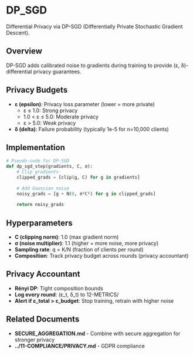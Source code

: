 # DP_SGD

Differential Privacy via DP-SGD (Differentially Private Stochastic Gradient Descent).

## Overview

DP-SGD adds calibrated noise to gradients during training to provide (ε, δ)-differential privacy guarantees.

## Privacy Budgets

- **ε (epsilon)**: Privacy loss parameter (lower = more private)
  - ε ≤ 1.0: Strong privacy
  - 1.0 < ε ≤ 5.0: Moderate privacy
  - ε > 5.0: Weak privacy
- **δ (delta)**: Failure probability (typically 1e-5 for n=10,000 clients)

## Implementation

```python
# Pseudo-code for DP-SGD
def dp_sgd_step(gradients, C, σ):
    # Clip gradients
    clipped_grads = [clip(g, C) for g in gradients]
    
    # Add Gaussian noise
    noisy_grads = [g + N(0, σ²C²) for g in clipped_grads]
    
    return noisy_grads
```

## Hyperparameters

- **C (clipping norm)**: 1.0 (max gradient norm)
- **σ (noise multiplier)**: 1.1 (higher = more noise, more privacy)
- **Sampling rate**: q = K/N (fraction of clients per round)
- **Composition**: Track privacy budget across rounds (privacy accountant)

## Privacy Accountant

- **Rényi DP**: Tight composition bounds
- **Log every round**: (ε_t, δ_t) to 12-METRICS/
- **Alert if ε_total > ε_budget**: Stop training, retrain with higher noise

## Related Documents

- **SECURE_AGGREGATION.md** - Combine with secure aggregation for stronger privacy
- **../11-COMPLIANCE/PRIVACY.md** - GDPR compliance
